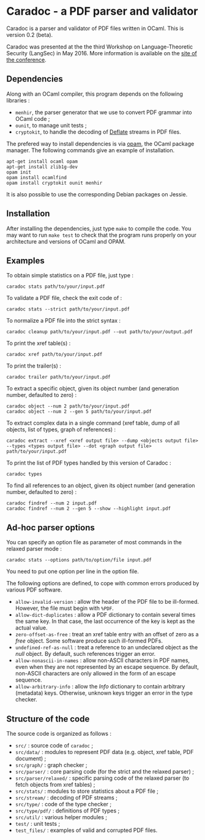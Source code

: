 # Caradoc - a PDF parser and validator

Caradoc is a parser and validator of PDF files written in OCaml. This is version 0.2 (beta).

Caradoc was presented at the the third Workshop on Language-Theoretic Security (LangSec) in May 2016. More information is available on the [site of the conference](http://spw16.langsec.org/papers.html#caradoc).

## Dependencies

Along with an OCaml compiler, this program depends on the following libraries :

- `menhir`, the parser generator that we use to convert PDF grammar into OCaml code ;
- `ounit`, to manage unit tests ;
- `cryptokit`, to handle the decoding of [Deflate](http://www.ietf.org/rfc/rfc1951.txt) streams in PDF files.

The prefered way to install dependencies is via [opam](https://opam.ocaml.org/), the OCaml package manager.
The following commands give an example of installation.
```
apt-get install ocaml opam
apt-get install zlib1g-dev
opam init
opam install ocamlfind
opam install cryptokit ounit menhir
```

It is also possible to use the corresponding Debian packages on Jessie.


## Installation

After installing the dependencies, just type `make` to compile the code.
You may want to run `make test` to check that the program runs properly on your architecture and versions of OCaml and OPAM.

## Examples

To obtain simple statistics on a PDF file, just type :
```
caradoc stats path/to/your/input.pdf
```

To validate a PDF file, check the exit code of :
```
caradoc stats --strict path/to/your/input.pdf
```

To normalize a PDF file into the strict syntax :
```
caradoc cleanup path/to/your/input.pdf --out path/to/your/output.pdf
```

To print the xref table(s) :
```
caradoc xref path/to/your/input.pdf
```

To print the trailer(s) :
```
caradoc trailer path/to/your/input.pdf
```

To extract a specific object, given its object number (and generation number, defaulted to zero) :
```
caradoc object --num 2 path/to/your/input.pdf
caradoc object --num 2 --gen 5 path/to/your/input.pdf
```

To extract complex data in a single command (xref table, dump of all objects, list of types, graph of references) :
```
caradoc extract --xref <xref output file> --dump <objects output file> --types <types output file> --dot <graph output file> path/to/your/input.pdf
```

To print the list of PDF types handled by this version of Caradoc :
```
caradoc types
```

To find all references to an object, given its object number (and generation number, defaulted to zero) :
```
caradoc findref --num 2 input.pdf
caradoc findref --num 2 --gen 5 --show --highlight input.pdf
```

## Ad-hoc parser options

You can specify an option file as parameter of most commands in the relaxed parser mode :

```
caradoc stats --options path/to/option/file input.pdf
```

You need to put one option per line in the option file.

The following options are defined, to cope with common errors produced by various PDF software.

- `allow-invalid-version` : allow the header of the PDF file to be ill-formed. However, the file must begin with `%PDF`.
- `allow-dict-duplicates` : allow a PDF dictionary to contain several times the same key. In that case, the last occurrence of the key is kept as the actual value.
- `zero-offset-as-free` : treat an xref table entry with an offset of zero as a *free* object. Some software produce such ill-formed PDFs.
- `undefined-ref-as-null` : treat a reference to an undeclared object as the *null* object. By default, such references trigger an error.
- `allow-nonascii-in-names` : allow non-ASCII characters in PDF names, even when they are not represented by an escape sequence. By default, non-ASCII characters are only allowed in the form of an escape sequence.
- `allow-arbitrary-info` : allow the *Info* dictionary to contain arbitrary (metadata) keys. Otherwise, unknown keys trigger an error in the type checker.

## Structure of the code

The source code is organized as follows :

- `src/` : source code of `caradoc` ;
- `src/data/` : modules to represent PDF data (e.g. object, xref table, PDF document) ;
- `src/graph/` : graph checker ;
- `src/parser/` : core parsing code (for the strict and the relaxed parser) ;
- `src/parser/relaxed/` : specific parsing code of the relaxed parser (to fetch objects from xref tables) ;
- `src/stats/` : modules to store statistics about a PDF file ;
- `src/stream/` : decoding of PDF streams ;
- `src/type/` : code of the type checker ;
- `src/type/pdf/` : definitions of PDF types ;
- `src/util/` : various helper modules ;
- `test/` : unit tests ;
- `test_files/` : examples of valid and corrupted PDF files.

